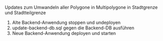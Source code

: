 Updates zum Umwandeln aller Polygone in Multipolygone in Stadtgrenze und Stadtteilgrenze

1. Alte Backend-Anwendung stoppen und undeployen
2. update-backend-db.sql gegen die Backend-DB ausführen
3. Neue Backend-Anwendung deployen und starten
